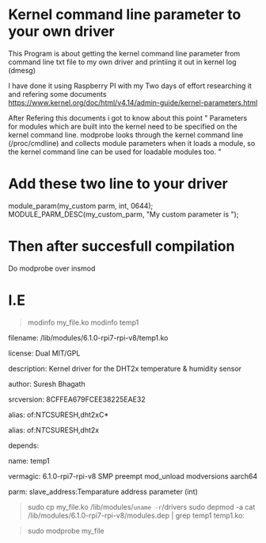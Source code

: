 # Kernel command line parameter to your own driver
This Program is about getting the kernel command line parameter from command line txt file to my own driver and printiing it out in kernel log (dmesg)

I have done it using Raspberry PI with my Two days of effort researching it and refering some documents 
https://www.kernel.org/doc/html/v4.14/admin-guide/kernel-parameters.html


After Refering this documents i got to know about this point 
" Parameters for modules which are built into the kernel need to be specified on the kernel command line. modprobe looks through the kernel command line (/proc/cmdline) and collects module parameters when it loads a module, so the kernel command line can be used for loadable modules too. "

# Add these two line to your driver
module_param(my_custom parm, int, 0644);
MODULE_PARM_DESC(my_custom_parm, "My custom parameter is ");
# Then after succesfull compilation 

Do modprobe over insmod

# I.E
> modinfo my_file.ko
modinfo temp1 


filename:       /lib/modules/6.1.0-rpi7-rpi-v8/temp1.ko

license:        Dual MIT/GPL

description:    Kernel driver for the DHT2x temperature & humidity sensor

author:         Suresh Bhagath 

srcversion:     8CFFEA679FCEE38225EAE32

alias:          of:N*T*CSURESH,dht2xC*

alias:          of:N*T*CSURESH,dht2x

depends:        

name:           temp1

vermagic:       6.1.0-rpi7-rpi-v8 SMP preempt mod_unload modversions aarch64

parm:           slave_address:Temparature address parameter (int)


> sudo cp my_file.ko /lib/modules/`uname -r`/drivers
> sudo depmod -a
> cat /lib/modules/6.1.0-rpi7-rpi-v8/modules.dep | grep temp1
temp1.ko:

> sudo modprobe my_file

